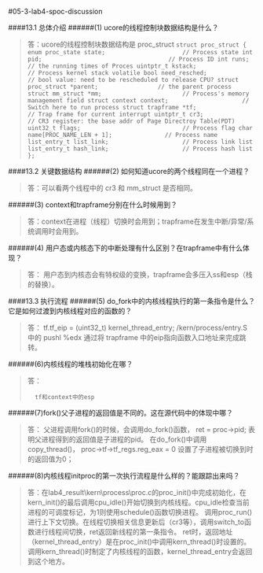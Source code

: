 #05-3-lab4-spoc-discussion

####13.1 总体介绍
######(1) ucore的线程控制块数据结构是什么？
>答：ucore的线程控制块数据结构是 proc_struct 
``
	struct proc_struct {
	    enum proc_state state;                      // Process state
	    int pid;                                    // Process ID
	    int runs;                                   // the running times of Proces
	    uintptr_t kstack;                           // Process kernel stack
	    volatile bool need_resched;                 // bool value: need to be rescheduled to release CPU?
	    struct proc_struct *parent;                 // the parent process
	    struct mm_struct *mm;                       // Process's memory management field
	    struct context context;                     // Switch here to run process
	    struct trapframe *tf;                       // Trap frame for current interrupt
	    uintptr_t cr3;                              // CR3 register: the base addr of Page Directroy Table(PDT)
	    uint32_t flags;                             // Process flag
	    char name[PROC_NAME_LEN + 1];               // Process name
	    list_entry_t list_link;                     // Process link list 
	    list_entry_t hash_link;                     // Process hash list
	};
``


####13.2 关键数据结构
######(2) 如何知道ucore的两个线程同在一个进程？
>答：可以看两个线程中的 cr3 和 mm_struct 是否相同。

######(3) context和trapframe分别在什么时候用到？
>答：context在进程（线程）切换时会用到；trapframe在发生中断/异常/系统调用时会用到。

######(4) 用户态或内核态下的中断处理有什么区别？在trapframe中有什么体现？
>答：
	用户态到内核态会有特权级的变换，trapframe会多压入ss和esp（栈的替换）。


####13.3 执行流程
######(5) do_fork中的内核线程执行的第一条指令是什么？它是如何过渡到内核线程对应的函数的？
>答：
>tf.tf_eip = (uint32_t) kernel_thread_entry;
/kern/process/entry.S
中的
		pushl %edx
通过将 trapframe 中的eip指向函数入口地址来完成跳转。		

######(6)内核线程的堆栈初始化在哪？
>答：
>
>		tf和context中的esp

######(7)fork()父子进程的返回值是不同的。这在源代码中的体现中哪？
>答：
父进程调用fork()的时候，会调用do_fork()函数，
		ret = proc->pid;
表明父进程得到的返回值是子进程的pid。
在do_fork()中调用copy_thread()，
		proc->tf->tf_regs.reg_eax = 0
设置了子进程被切换到时的返回值为0；


######(8)内核线程initproc的第一次执行流程是什么样的？能跟踪出来吗？
>答：在lab4_result\kern\process\proc.c的proc_init()中完成初始化，在kern_init()的最后调用cpu_idle()开始切换到内核线程。cpu_idle检查当前进程的可调度标记，为1则使用schedule()函数切换进程。
调用proc_run()进行上下文切换。在线程切换相关信息更新后（cr3等），调用switch_to函数进行线程间切换，ret返回新线程的第一条指令。
ret时，返回地址（kernel_thread_entry）是在proc_init()中调用kern_thread()时设置的。调用kern_thread()时制定了内核线程的函数，kernel_thread_entry会返回到这个地方。
